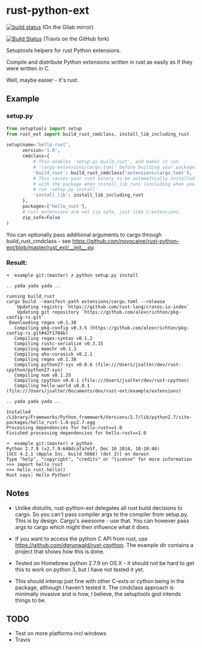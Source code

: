 # rust-python-ext

[![build status](https://gitlab.com/naufraghi/rust-python-ext/badges/enable-ci/build.svg)](https://gitlab.com/naufraghi/rust-python-ext/pipelines/) (On the Gilab mirror)

[![Build Status](https://travis-ci.org/naufraghi/rust-python-ext.svg?branch=master)](https://travis-ci.org/naufraghi/rust-python-ext) (Travis on the GitHub fork)

Setuptools helpers for rust Python extensions.

Compile and distribute Python extensions written in rust as easily as if they were written in C.

Well, maybe easier - it's rust.

## Example

### setup.py

```python
from setuptools import setup
from rust_ext import build_rust_cmdclass, install_lib_including_rust

setup(name='hello-rust',
      version='1.0',
      cmdclass={
          # This enables 'setup.py build_rust', and makes it run
          # 'cargo extensions/cargo.toml' before building your package.
          'build_rust': build_rust_cmdclass('extensions/cargo.toml'),
          # This causes your rust binary to be automatically installed
          # with the package when install_lib runs (including when you
          # run 'setup.py install'.
          'install_lib': install_lib_including_rust
      },
      packages=['hello_rust'],
      # rust extensions are not zip safe, just like C-extensions.
      zip_safe=False
)
```

You can optionally pass additional arguments to cargo through build_rust_cmdclass - see
https://github.com/novocaine/rust-python-ext/blob/master/rust_ext/__init__.py.

### Result:

```
➜  example git:(master) ✗ python setup.py install

.. yada yada yada ..

running build_rust
cargo build --manifest-path extensions/cargo.toml --release
    Updating registry `https://github.com/rust-lang/crates.io-index`
    Updating git repository `https://github.com/alexcrichton/pkg-config-rs.git`
 Downloading regex v0.1.38
   Compiling pkg-config v0.3.5 (https://github.com/alexcrichton/pkg-config-rs.git#42f1704b)
   Compiling regex-syntax v0.1.2
   Compiling rustc-serialize v0.3.15
   Compiling memchr v0.1.3
   Compiling aho-corasick v0.2.1
   Compiling regex v0.1.38
   Compiling python27-sys v0.0.6 (file:///Users/jsalter/dev/rust-cpython/python27-sys)
   Compiling num v0.1.25
   Compiling cpython v0.0.1 (file:///Users/jsalter/dev/rust-cpython)
   Compiling hello-world v0.0.1 (file:///Users/jsalter/Documents/dev/rust-ext/example/extensions)

.. yada yada yada ..

Installed /Library/Frameworks/Python.framework/Versions/2.7/lib/python2.7/site-packages/hello_rust-1.0-py2.7.egg
Processing dependencies for hello-rust==1.0
Finished processing dependencies for hello-rust==1.0

➜  example git:(master) ✗ python
Python 2.7.9 (v2.7.9:648dcafa7e5f, Dec 10 2014, 10:10:46)
[GCC 4.2.1 (Apple Inc. build 5666) (dot 3)] on darwin
Type "help", "copyright", "credits" or "license" for more information
>>> import hello_rust
>>> hello_rust.hello()
Rust says: Hello Python!
```

## Notes

* Unlike distutils, rust-python-ext delegates all rust build decisions to cargo.
So you can't pass compiler args to the compiler from setup.py. This is by design. Cargo's awesome - use that.
You can however pass args to cargo which might then influence what it does.

* If you want to access the python C API from rust, use https://github.com/dgrunwald/rust-cpython.
The example dir contains a project that shows how this is done.

* Tested on Homebrew python 2.7.9 on OS X - it should not be hard to get this to work on python 3, but I have not tested it yet.

* This should interop just fine with other C-exts or cython being in the package, although I haven't tested it.
The cmdclass approach is minimally invasive and is how, I believe, the setuptools god intends things to be.

## TODO

* Test on more platforms incl windows
* Travis



